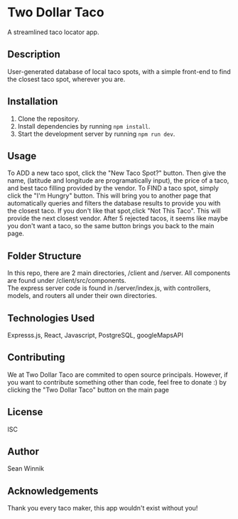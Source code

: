 # Two Dollar Taco
A streamlined taco locator app.

## Description
User-generated database  of local taco spots, with a simple front-end to find the closest taco spot, wherever you are.
## Installation

1. Clone the repository.
2. Install dependencies by running `npm install`.
3. Start the development server by running `npm run dev`.

## Usage

To ADD a new taco spot, click the "New Taco Spot?" button.  Then give the name, (latitude and longitude are programatically input), the price of a taco, and best taco filling provided by the vendor.
To FIND a taco spot, simply click the "I'm Hungry" button. This will bring you to another page that automatically queries and filters the database results to  provide you with the closest taco.
If you don't like that spot,click "Not This Taco". This will provide the next closest vendor. After 5 rejected tacos, it seems like maybe you don't want a taco, so the same button brings you back to the main page.

## Folder Structure

In this repo, there are 2 main directories, /client and /server. All components are found under /client/src/components.  
The express server code is found in /server/index.js, with controllers, models, and routers all under their own directories.

## Technologies Used

Expresss.js, React, Javascript,  PostgreSQL, googleMapsAPI

## Contributing

We at Two Dollar Taco are commited to open source principals. However, if you want to contribute something other than code, feel free to donate :) by clicking the "Two Dollar Taco" button on the main page

## License

ISC

## Author

Sean Winnik

## Acknowledgements

Thank you every taco maker, this app wouldn't exist without you!
